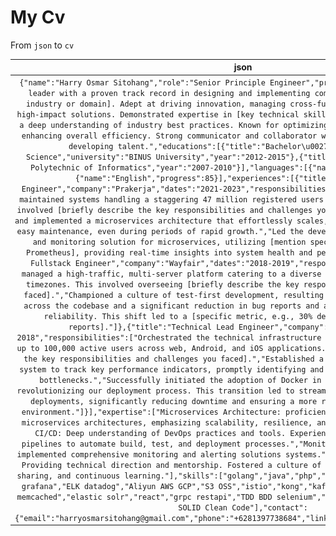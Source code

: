 # My Cv

From `json` to `cv`

| json | CV  |
|:----:|:---:|
|  `{"name":"Harry Osmar Sitohang","role":"Senior Principle Engineer","profile":"Experienced engineering leader with a proven track record in designing and implementing complex systems across [specific industry or domain]. Adept at driving innovation, managing cross-functional teams, and delivering high-impact solutions. Demonstrated expertise in [key technical skills or technologies], coupled with a deep understanding of industry best practices. Known for optimizing processes, reducing costs, and enhancing overall efficiency. Strong communicator and collaborator with a passion for mentoring and developing talent.","educations":[{"title":"Bachelor\u0027s Degree in Computer Science","university":"BINUS University","year":"2012-2015"},{"title":"Diploma","university":"Del Polytechnic of Informatics","year":"2007-2010"}],"languages":[{"name":"Bahasa","progress":100},{"name":"English","progress":85}],"experiences":[{"title":"Senior Principle Engineer","company":"Prakerja","dates":"2021-2023","responsibilities":["Successfully engineered and maintained systems handling a staggering 47 million registered users over the past three years. This involved [briefly describe the key responsibilities and challenges you faced]","Successfully designed and implemented a microservices architecture that effortlessly scales, ensuring robust performance and easy maintenance, even during periods of rapid growth.","Led the development of a centralized logging and monitoring solution for microservices, utilizing [mention specific tools, e.g., ELK stack, Prometheus], providing real-time insights into system health and performance."]},{"title":"Senior Fullstack Engineer","company":"Wayfair","dates":"2018-2019","responsibilities":["Engineered and managed a high-traffic, multi-server platform catering to a diverse global user base across various timezones. This involved overseeing [briefly describe the key responsibilities and challenges you faced].","Championed a culture of test-first development, resulting in a unit test coverage of 70% across the codebase and a significant reduction in bug reports and an overall increase in software reliability. This shift led to a [specific metric, e.g., 30% decrease in post-release bug reports]."]},{"title":"Technical Lead Engineer","company":"OLX","dates":"2014-2018","responsibilities":["Orchestrated the technical infrastructure to accommodate a daily influx of up to 100,000 active users across web, Android, and iOS applications. This entailed [briefly describe the key responsibilities and challenges you faced].","Established a robust monitoring and alerting system to track key performance indicators, promptly identifying and resolving potential performance bottlenecks.","Successfully initiated the adoption of Docker in our production environment, revolutionizing our deployment process. This transition led to streamlined, consistent, and efficient deployments, significantly reducing downtime and ensuring a more resilient and agile production environment."]}],"expertise":["Microservices Architecture: proficient in designing and implementing microservices architectures, emphasizing scalability, resilience, and maintainability.","DevOps and CI/CD: Deep understanding of DevOps practices and tools. Experienced Implemented robust CI/CD pipelines to automate build, test, and deployment processes.","Monitoring and Alerting: Experienced implemented comprehensive monitoring and alerting solutions systems.","Team Leadership and Mentoring: Providing technical direction and mentorship. Fostered a culture of technical excellence, knowledge sharing, and continuous learning."],"skills":["golang","java","php","nodejs","kubernetes","prometheus grafana","ELK datadog","Aliyun AWS GCP","S3 OSS","istio","kong","kafka NSQ SNS SQS rabbitmq","redis memcached","elastic solr","react","grpc restapi","TDD BDD selenium","Jenkins ansible","Design Pattern SOLID Clean Code"],"contact":{"email":"harryosmarsitohang@gmail.com","phone":"+6281397738684","linkedIn":"https://bit.ly/3FrxiSW"}}`  | ![cv](https://github.com/harryosmar/my-cv/blob/master/cv.jpeg?raw=true) |

